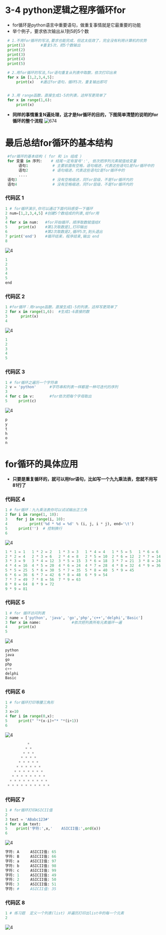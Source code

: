 # 3-4 python逻辑之程序循环for
- for循环是python语言中重要语句，做重复事情就是它最重要的功能
- 举个例子，要求依次输出从1到5的5个数

```python
 # 1.不用for循环的写法,要求也能完成，但这太低效了，完全没有利用计算机的优势
 print(1)       #重复5次，把5个数输出 
 print(2)
 print(3)
 print(4)
 print(5)       

 # 2.用for循环的写法,for语句重复从列表中取数，依次打印出来    
 for x in [1,2,3,4,5]:
     print(x)   #通过for语句，循环5次，重复输出即可


 # 3.用 range函数，直接生成1-5的列表，这样写更简单了
 for x in range(1,6):   
     print(x) 
 ```
 - **同样的事情重复N遍处理，这才是for循环的目的，下图简单清楚的说明的for循环的整个流程**
 ![674](https://user-images.githubusercontent.com/103555341/163699595-f34bd435-de45-4614-8fab-896227ea9bda.jpg)
# 最后总结for循环的基本结构
```python
 #for循环的基本结构 ( for 和 in 组成 )   
 for 变量 in 序列:    # 结尾一定有冒号':', 依次把序列元素赋值给变量 
      语句1           # 主要前面有空格，语句缩进，代表这些语句1是for循环中的    
      语句2           # 语句缩进，代表这些语句2是for循环中的    
      .... 
 语句3                # 没有空格缩进，同for层级，不是for循环内的  
 语句4                # 没有空格缩进，同for层级，不是for循环内的 
 ```
### 代码区 1
```python
1 # for循环演示,你可以通过下面代码感受一下循环
2 num=[1,2,3,4,5] #创建5个数组成的列表,给for用
3 
4 for x in num:   #for开始循环，顺序取数赋值给X  
5     print(x)    #第1次取数是1,打印输出 
6                 #第2次取数是2,循环5次,到头退出
7 print('end')    #循环结束，程序结束,输出 end 
8         
```
![4](https://user-images.githubusercontent.com/103555341/163546933-bee710b5-943e-454e-b00d-922d2b897614.jpg)
```python
1
2
3
4
5
end
```
### 代码区 2
```python
1 #for循环：用range函数，直接生成1-5的列表，这样写更简单了
2 for x in range(1,6):  #生成1-6直接的数
3      print(x) 
4   
```
![4](https://user-images.githubusercontent.com/103555341/163546933-bee710b5-943e-454e-b00d-922d2b897614.jpg)
```python
1
2
3
4
5
```
### 代码区 3
```python
1 # for循环之遍历一个字符串
2 v = 'python'      #字符串和列表一样都是一种可迭代的序列
3 
4 for c in v:       #for依次把每个字母取出
5     print(c)
```
![4](https://user-images.githubusercontent.com/103555341/163546933-bee710b5-943e-454e-b00d-922d2b897614.jpg)
```python
p
y
t
h
o
n
```

# for循环的具体应用
- **只要是重复循环的，就可以用for语句，比如写一个九九乘法表，您就不用写81行了**

### 代码区 4
```python
1 # for循环：九九乘法表你可以试试输出正三角
2 for i in range(1, 10): 
3    for j in range(i, 10):
4          print('%d * %d = %d' % (i, j, i * j), end='\t')
5     print('')  # 控制换行
6 
```
![4](https://user-images.githubusercontent.com/103555341/163546933-bee710b5-943e-454e-b00d-922d2b897614.jpg)
```python
1 * 1 = 1	1 * 2 = 2	1 * 3 = 3	1 * 4 = 4	1 * 5 = 5	1 * 6 = 6	1 * 7 = 7	1 * 8 = 8	1 * 9 = 9	
2 * 2 = 4	2 * 3 = 6	2 * 4 = 8	2 * 5 = 10	2 * 6 = 12	2 * 7 = 14	2 * 8 = 16	2 * 9 = 18	
3 * 3 = 9	3 * 4 = 12	3 * 5 = 15	3 * 6 = 18	3 * 7 = 21	3 * 8 = 24	3 * 9 = 27	
4 * 4 = 16	4 * 5 = 20	4 * 6 = 24	4 * 7 = 28	4 * 8 = 32	4 * 9 = 36	
5 * 5 = 25	5 * 6 = 30	5 * 7 = 35	5 * 8 = 40	5 * 9 = 45	
6 * 6 = 36	6 * 7 = 42	6 * 8 = 48	6 * 9 = 54	
7 * 7 = 49	7 * 8 = 56	7 * 9 = 63	
8 * 8 = 64	8 * 9 = 72	
9 * 9 = 81
```
### 代码区 5
```python
1 # for 循环访问列表
2 name = ['python', 'java', 'go','php','c++','delphi','Basic']
3 for x in name:              #依次把列表所有元素循环一遍
4     print(x)
5 
```
![4](https://user-images.githubusercontent.com/103555341/163546933-bee710b5-943e-454e-b00d-922d2b897614.jpg)
```python
python
java
go
php
c++
delphi
Basic
```
### 代码区 6
```python
1 # for循环打印等腰三角形
2 
3 x=10
4 for i in range(0,x):
5     print(" "*(x-i)+"* "*(i+1))
6 
```
![4](https://user-images.githubusercontent.com/103555341/163546933-bee710b5-943e-454e-b00d-922d2b897614.jpg)
```python
          * 
         * * 
        * * * 
       * * * * 
      * * * * * 
     * * * * * * 
    * * * * * * * 
   * * * * * * * * 
  * * * * * * * * * 
 * * * * * * * * * * 
```
### 代码区 7
```python
1 # for循环打印ASICII值
2 
3 text = 'ABabc123#'
4 for x in text:
5    print('字符:',x,'    ASICII值:',ord(x))
6 
```
![4](https://user-images.githubusercontent.com/103555341/163546933-bee710b5-943e-454e-b00d-922d2b897614.jpg)
```python
字符: A     ASICII值: 65
字符: B     ASICII值: 66
字符: a     ASICII值: 97
字符: b     ASICII值: 98
字符: c     ASICII值: 99
字符: 1     ASICII值: 49
字符: 2     ASICII值: 50
字符: 3     ASICII值: 51
字符: #     ASICII值: 35
```
### 代码区 8
```python
1 # 练习题  定义一个列表(list) 并遍历打印出list中的每一个元素
2 
```
![4](https://user-images.githubusercontent.com/103555341/163546933-bee710b5-943e-454e-b00d-922d2b897614.jpg)


